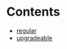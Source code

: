 

# Contents
- [regular](/src/protocol/tokens/regular)
- [upgradeable](/src/protocol/tokens/upgradeable)

